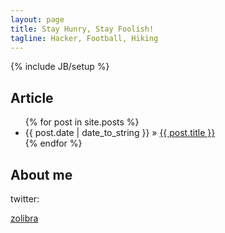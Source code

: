 ```yaml
---
layout: page
title: Stay Hunry, Stay Foolish!
tagline: Hacker, Football, Hiking
---
```

{% include JB/setup %}



## Article
<ul class="posts">
  {% for post in site.posts %}
    <li><span>{{ post.date | date_to_string }}</span> &raquo; <a href="{{ BASE_PATH }}{{ post.url }}">{{ post.title }}</a></li>
  {% endfor %}
</ul>

## About me
<p>twitter:</p><a href="https://twitter.com/zolibra">zolibra</a>
